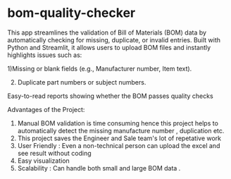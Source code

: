 # bom-quality-checker

This app streamlines the validation of Bill of Materials (BOM) data by automatically checking for missing, duplicate, or invalid entries. Built with Python and Streamlit, it allows users to upload BOM files and instantly highlights issues such as:

1)Missing or blank fields (e.g., Manufacturer number, Item text).

2) Duplicate part numbers or subject numbers.

Easy-to-read reports showing whether the BOM passes quality checks

Advantages of the Project: 

1) Manual BOM validation is time consuming hence this project helps to automatically detect the missing manufacture number , duplication etc.
2) This project saves the Engineer and Sale team's lot of repetative work
3) User Friendly : Even a non-technical person can upload the excel and see result without coding
4) Easy visualization
5) Scalability : Can handle both small and large BOM data .
